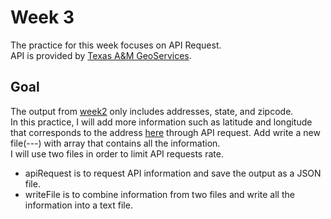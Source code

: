 # Week 3
The practice for this week focuses on API Request. <br />
API is provided by [Texas A&M GeoServices](http://geoservices.tamu.edu/Services/Geocode/WebService/). <br />
## Goal
The output from [week2](https://github.com/yiranni/data-structures/blob/master/data/m05meetingAddress.txt]) only includes addresses, state, and zipcode. 
<br />
In this practice, I will add more information such as latitude and longitude that corresponds to the address [here](https://github.com/yiranni/data-structures/blob/master/data/m05meetingAddress.txt]) through API request. Add write a new file(---) with array that contains all the information.<br />
I will use two files in order to limit API requests rate. 
- apiRequest is to request API information and save the output as a JSON file.
- writeFile is to combine information from two files and write all the information into a text file.
